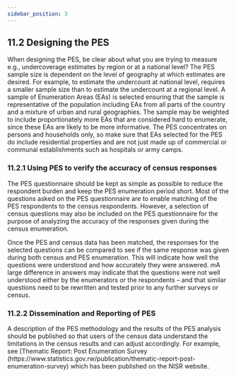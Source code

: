 ```yaml
---
sidebar_position: 3
---
```



## 11.2 Designing the PES 

<p> When designing the PES, be clear about what you are trying to measure e.g., undercoverage estimates by region or at a national level? 
The PES sample size is dependent on the level of geography at which estimates are desired.  For example, to estimate the undercount at national level, requires a smaller sample size than to estimate the undercount at a regional level. A sample of Enumeration Areas (EAs) is selected ensuring that the sample is representative of the population including EAs from all parts of the country and a mixture of urban and rural geographies. The sample may be weighted to include proportionately more EAs that are considered hard to enumerate, since these EAs are likely to be more informative. 
The PES concentrates on persons and households only, so make sure that EAs selected for the PES do include residential properties and are not just made up of commercial or communal establishments such as hospitals or army camps. </p>

### 11.2.1 Using PES to verify the accuracy of census responses

<p> The PES questionnaire should be kept as simple as possible to reduce the respondent burden and keep the PES enumeration period short.
  Most of the questions asked on the PES questionnaire are to enable matching of the PES respondents to the census respondents. 
  However, a selection of census questions may also be included on the PES questionnaire for the purpose of analyzing the accuracy of the responses given during the census enumeration.</p>
  
 <p> Once the PES and census data has been matched, the responses for the selected questions can be compared to see if the same response was given during both census and PES enumeration.  
This will indicate how well the questions were understood and how accurately they were answered. mA large difference in answers may indicate that the questions were not well understood either by the enumerators or the respondents – and that similar questions need to be rewritten and tested prior to any further surveys or census.</p>

### 11.2.2 Dissemination and Reporting of PES

<p> A description of the PES methodology and the results of the PES analysis should be published so that users of the census data understand the limitations in the census results and can adjust accordingly. For example, see [Thematic Report: Post Enumeration Survey (https://www.statistics.gov.rw/publication/thematic-report-post-enumeration-survey) which has been published on the NISR website. </p>
